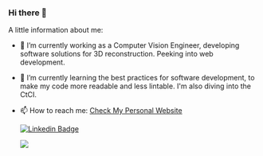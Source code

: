 <!--
**IanRiera/IanRiera** is a ✨ _special_ ✨ repository because its `README.md` (this file) appears on your GitHub profile.

Here are some ideas to get you started:

- 🔭 I’m currently working on ...
- 🌱 I’m currently learning ...
- 👯 I’m looking to collaborate on ...
- 🤔 I’m looking for help with ...
- 💬 Ask me about ...
- 📫 How to reach me: ...
- 😄 Pronouns: ...
- ⚡ Fun fact: ...
-->
### Hi there 👋
A little information about me:
- 🔭 I’m currently working as a Computer Vision Engineer, developing software solutions for 3D reconstruction. Peeking into web development.

- 🌱 I’m currently learning the best practices for software development, to make my code more readable and less lintable. I'm also diving into the CtCI.


- 📫 How to reach me:
  [Check My Personal Website](ianriera.github.io)

  [![Linkedin Badge](https://img.shields.io/badge/-Ian_Riera_Smolinska-blue?style=flat&logo=Linkedin&logoColor=white)](https://www.linkedin.com/in/ianrierasmolinska/)
  
  ![](https://komarev.com/ghpvc/?username=IanRiera&style=plastic)
